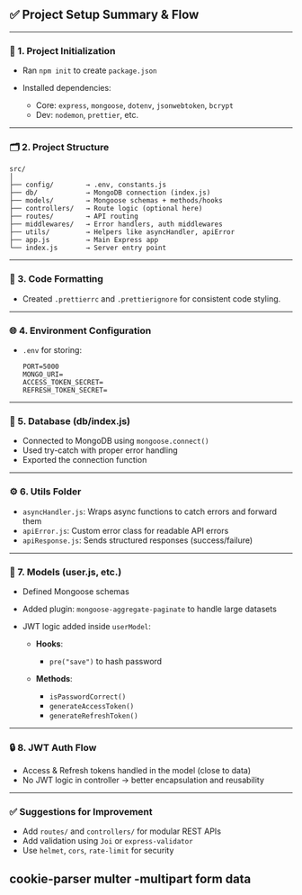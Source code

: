 ## ✅ **Project Setup Summary & Flow**

---

### 🔰 1. **Project Initialization**

- Ran `npm init` to create `package.json`
- Installed dependencies:

  - Core: `express`, `mongoose`, `dotenv`, `jsonwebtoken`, `bcrypt`
  - Dev: `nodemon`, `prettier`, etc.

---

### 🗂️ 2. **Project Structure**

```
src/
│
├── config/        → .env, constants.js
├── db/            → MongoDB connection (index.js)
├── models/        → Mongoose schemas + methods/hooks
├── controllers/   → Route logic (optional here)
├── routes/        → API routing
├── middlewares/   → Error handlers, auth middlewares
├── utils/         → Helpers like asyncHandler, apiError
├── app.js         → Main Express app
└── index.js       → Server entry point
```

---

### 🧹 3. **Code Formatting**

- Created `.prettierrc` and `.prettierignore` for consistent code styling.

---

### 🌐 4. **Environment Configuration**

- `.env` for storing:

  ```
  PORT=5000
  MONGO_URI=
  ACCESS_TOKEN_SECRET=
  REFRESH_TOKEN_SECRET=
  ```

---

### 🔌 5. **Database (db/index.js)**

- Connected to MongoDB using `mongoose.connect()`
- Used try-catch with proper error handling
- Exported the connection function

---

### ⚙️ 6. **Utils Folder**

- `asyncHandler.js`: Wraps async functions to catch errors and forward them
- `apiError.js`: Custom error class for readable API errors
- `apiResponse.js`: Sends structured responses (success/failure)

---

### 🧠 7. **Models (user.js, etc.)**

- Defined Mongoose schemas
- Added plugin: `mongoose-aggregate-paginate` to handle large datasets
- JWT logic added inside `userModel`:

  - **Hooks**:

    - `pre("save")` to hash password

  - **Methods**:

    - `isPasswordCorrect()`
    - `generateAccessToken()`
    - `generateRefreshToken()`

---

### 🔒 8. **JWT Auth Flow**

- Access & Refresh tokens handled in the model (close to data)
- No JWT logic in controller → better encapsulation and reusability

---

### ✅ Suggestions for Improvement

- Add `routes/` and `controllers/` for modular REST APIs
- Add validation using `Joi` or `express-validator`
- Use `helmet`, `cors`, `rate-limit` for security


cookie-parser
multer -multipart form data
---
